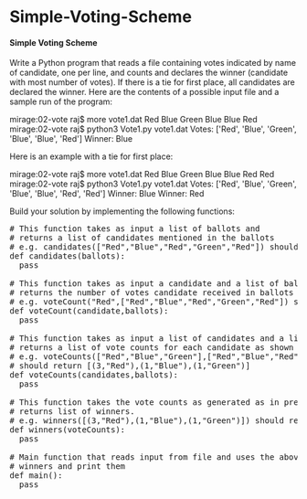 # Simple-Voting-Scheme
#### Simple Voting Scheme

Write a Python program that reads a file containing votes indicated by name of candidate, one per line, and counts and declares the winner (candidate with most number of votes). If there is a tie for first place, all candidates are declared the winner. Here are the contents of a possible input file and a sample run of the program:

mirage:02-vote raj$ more vote1.dat 
Red
Blue
Green
Blue
Blue
Red
mirage:02-vote raj$ python3 Vote1.py vote1.dat 
Votes:  ['Red', 'Blue', 'Green', 'Blue', 'Blue', 'Red']
Winner:  Blue

Here is an example with a tie for first place:

mirage:02-vote raj$ more vote1.dat 
Red
Blue
Green
Blue
Blue
Red
Red
mirage:02-vote raj$ python3 Vote1.py vote1.dat 
Votes:  ['Red', 'Blue', 'Green', 'Blue', 'Blue', 'Red', 'Red']
Winner:  Blue
Winner:  Red

Build your solution by implementing the following functions:
<pre>
# This function takes as input a list of ballots and 
# returns a list of candidates mentioned in the ballots
# e.g. candidates(["Red","Blue","Red","Green","Red"]) should return ["Red","Blue","Green"]
def candidates(ballots):
  pass

# This function takes as input a candidate and a list of ballots and
# returns the number of votes candidate received in ballots
# e.g. voteCount("Red",["Red","Blue","Red","Green","Red"]) should return 3
def voteCount(candidate,ballots):
  pass

# This function takes as input a list of candidates and a lits of ballots and
# returns a list of vote counts for each candidate as shown in example below:
# e.g. voteCounts(["Red","Blue","Green"],["Red","Blue","Red","Green","Red"]) 
# should return [(3,"Red"),(1,"Blue"),(1,"Green")]
def voteCounts(candidates,ballots):
  pass

# This function takes the vote counts as generated as in previous function as input and
# returns list of winners.
# e.g. winners([(3,"Red"),(1,"Blue"),(1,"Green")]) should return ["Red"]
def winners(voteCounts):
  pass

# Main function that reads input from file and uses the above functions to determine
# winners and print them
def main():
  pass
  </pre>
